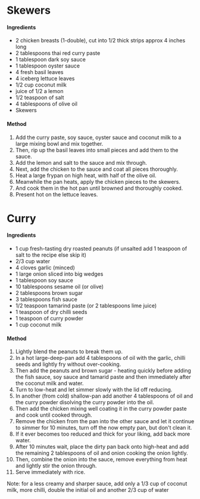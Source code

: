 # Skewers

#### Ingredients

* 2 chicken breasts (1-double), cut into 1/2 thick strips approx 4 inches long
* 2 tablespoons thai red curry paste
* 1 tablespoon dark soy sauce
* 1 tablespoon oyster sauce
* 4 fresh basil leaves
* 4 iceberg lettuce leaves
* 1/2 cup coconut milk
* juice of 1/2 a lemon
* 1/2 teaspoon of salt
* 4 tablespoons of olive oil
* Skewers


#### Method

1. Add the curry paste, soy sauce, oyster sauce and coconut milk to a large mixing bowl and mix together.
1. Then, rip up the basil leaves into small pieces and add them to the sauce.
1. Add the lemon and salt to the sauce and mix through.
1. Next, add the chicken to the sauce and coat all pieces thoroughly.
1. Heat a large frypan on high heat, with half of the olive oil.
1. Meanwhile the pan heats, apply the chicken pieces to the skewers.
1. And cook them in the hot pan until browned and thoroughly cooked.
1. Present hot on the lettuce leaves.


# Curry

#### Ingredients

* 1 cup fresh-tasting dry roasted peanuts (if unsalted add 1 teaspoon of salt to the recipe else skip it)
* 2/3 cup water
* 4 cloves garlic (minced)
* 1 large onion sliced into big wedges
* 1 tablespoon soy sauce
* 10 tablespoons sesame oil (or olive)
* 2 tablespoons brown sugar
* 3 tablespoons fish sauce
* 1/2 teaspoon tamarind paste (or 2 tablespoons lime juice)
* 1 teaspoon of dry chilli seeds
* 1 teaspoon of curry powder
* 1 cup coconut milk

#### Method

1. Lightly blend the peanuts to break them up.
1. In a hot large-deep-pan add 4 tablespoons of oil with the garlic, chilli seeds and lightly fry without over-cooking.
1. Then add the peanuts and brown sugar - heating quickly before adding the fish sauce, soy sauce and tamarid paste and then immediately after the coconut milk and water.
1. Turn to low-heat and let simmer slowly with the lid off reducing.
1. In another (from cold) shallow-pan add another 4 tablespoons of oil and the curry powder disolving the curry powder into the oil.
1. Then add the chicken mixing well coating it in the curry powder paste and cook until cooked through.
1. Remove the chicken from the pan into the other sauce and let it continue to simmer for 10 minutes, turn off the now empty pan, but don't clean it.
1. If it ever becomes too reduced and thick for your liking, add back more water.
1. After 10 minutes wait, place the dirty pan back onto high-heat and add the remaining 2 tablespoons of oil and onion cooking the onion lightly.
1. Then, combine the onion into the sauce, remove everything from heat and lightly stir the onion through.
1. Serve immediately with rice.

Note: for a less creamy and sharper sauce, add only a 1/3 cup of coconut milk, more chilli, double the initial oil and another 2/3 cup of water
